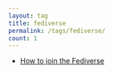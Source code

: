 ```yaml
---
layout: tag
title: fediverse
permalink: /tags/fediverse/
count: 1
---
```


- [How to join the Fediverse](https://blog.chraebsli.dev/guides/privacy/how-to-join-the-fediverse/)

